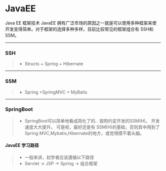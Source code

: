 # JavaEE
Java EE 框架技术
JavaEE 拥有广泛市场的原因之一就是可以使用多种框架来使开发变得简单。对于框架的选择多种多样，目前比较常见的框架组合有 SSH和SSM。
****
### SSH
>* Structs + Spring + Hibernate
****
### SSM
>* Spring +SpringMVC + MyBatis  
****
### SpringBoot  
>* SpringBoot可以简单地看成简化了的、按照约定开发的SSM(H)。 开发速度大大提升。 可是呢，最好还是有 SSM(H)的基础，否则其中用到了Spring MVC,Mybatis,Hibernate的地方，或觉得摸不着头脑。


#### JavaEE 学习路径
>* 一般来讲，初学者应该遵循以下路径
>* Servlet -> JSP -> Spring -> 组合框架

